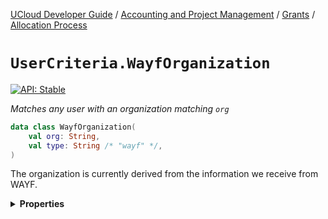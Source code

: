 [UCloud Developer Guide](/docs/developer-guide/README.md) / [Accounting and Project Management](/docs/developer-guide/accounting-and-projects/README.md) / [Grants](/docs/developer-guide/accounting-and-projects/grants/README.md) / [Allocation Process](/docs/developer-guide/accounting-and-projects/grants/grants.md)

# `UserCriteria.WayfOrganization`


[![API: Stable](https://img.shields.io/static/v1?label=API&message=Stable&color=green&style=flat-square)](/docs/developer-guide/core/api-conventions.md)


_Matches any user with an organization matching `org`_

```kotlin
data class WayfOrganization(
    val org: String,
    val type: String /* "wayf" */,
)
```
The organization is currently derived from the information we receive from WAYF.

<details>
<summary>
<b>Properties</b>
</summary>

<details>
<summary>
<code>org</code>: <code><code><a href='https://kotlinlang.org/api/latest/jvm/stdlib/kotlin/-string/'>String</a></code></code>
</summary>





</details>

<details>
<summary>
<code>type</code>: <code><code>String /* "wayf" */</code></code> The type discriminator
</summary>





</details>



</details>


